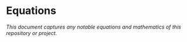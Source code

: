 # Equations

_This document captures any notable equations and mathematics of this repository or project._
